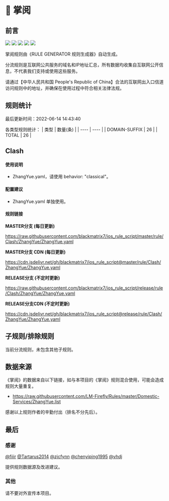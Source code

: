 # 🧸 掌阅

## 前言

![](https://shields.io/badge/-移除重复规则-ff69b4) ![](https://shields.io/badge/-DOMAIN与DOMAIN--SUFFIX合并-green) ![](https://shields.io/badge/-DOMAIN--SUFFIX间合并-critical) ![](https://shields.io/badge/-DOMAIN--SUFFIX与DOMAIN--KEYWORD合并-blue) ![](https://shields.io/badge/-IP--CIDR(6)合并-blueviolet) 

掌阅规则由《RULE GENERATOR 规则生成器》自动生成。

分流规则是互联网公共服务的域名和IP地址汇总，所有数据均收集自互联网公开信息，不代表我们支持或使用这些服务。

请通过【中华人民共和国 People's Republic of China】合法的互联网出入口信道访问规则中的地址，并确保在使用过程中符合相关法律法规。

## 规则统计

最后更新时间：2022-06-14 14:43:40

各类型规则统计：
| 类型 | 数量(条)  | 
| ---- | ----  |
| DOMAIN-SUFFIX | 26  | 
| TOTAL | 26  | 


## Clash 

#### 使用说明
- ZhangYue.yaml，请使用 behavior: "classical"。

#### 配置建议
- ZhangYue.yaml 单独使用。

#### 规则链接
**MASTER分支 (每日更新)**

https://raw.githubusercontent.com/blackmatrix7/ios_rule_script/master/rule/Clash/ZhangYue/ZhangYue.yaml

**MASTER分支 CDN (每日更新)**

https://cdn.jsdelivr.net/gh/blackmatrix7/ios_rule_script@master/rule/Clash/ZhangYue/ZhangYue.yaml

**RELEASE分支 (不定时更新)**

https://raw.githubusercontent.com/blackmatrix7/ios_rule_script/release/rule/Clash/ZhangYue/ZhangYue.yaml

**RELEASE分支CDN (不定时更新)**

https://cdn.jsdelivr.net/gh/blackmatrix7/ios_rule_script@release/rule/Clash/ZhangYue/ZhangYue.yaml

## 子规则/排除规则


当前分流规则，未包含其他子规则。

## 数据来源

《掌阅》的数据来自以下链接，如与本项目的《掌阅》规则混合使用，可能会造成规则大量重复。

- https://raw.githubusercontent.com/LM-Firefly/Rules/master/Domestic-Services/ZhangYue.list


感谢以上规则作者的辛勤付出（排名不分先后）。

## 最后

### 感谢

[@fiiir](https://github.com/fiiir) [@Tartarus2014](https://github.com/Tartarus2014) [@zjcfynn](https://github.com/zjcfynn) [@chenyiping1995](https://github.com/chenyiping1995) [@vhdj](https://github.com/vhdj)

提供规则数据源及改进建议。

### 其他

请不要对外宣传本项目。
